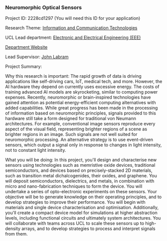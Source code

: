 ### Neuromorphic Optical Sensors

Project ID: 2228cd1297
(You will need this ID for your application)

Research Theme: [Information and Communication Technologies](../themes/information-and-communication-technologies.md)

UCL Lead department: [Electronic and Electrical Engineering (EEE)](../departments/electronic-and-electrical-engineering.md)

[Department Website](https://www.ucl.ac.uk/electronic-electrical-engineering)

Lead Supervisor: [John Labram](https://profiles.ucl.ac.uk/87371)

Project Summary:

Why this research is important:
The rapid growth of data is driving applications like self-driving cars, IoT, medical tech, and more. However, the AI hardware they depend on currently uses excessive energy. The costs of training advanced AI models are skyrocketing, similar to computing power expenses. Recently, neuromorphic or brain-inspired technologies have gained attention as potential energy-efficient computing alternatives with added capabilities. While great progress has been made in the processing of information based on neuromorphic principles, signals provided to this hardware still take a form designed for traditional von Neumann architectures. For example, conventional image sensors reproduce every aspect of the visual field, representing brighter regions of a scene as brighter regions in an image. Such signals are not well suited for neuromorphic processing. An alternative strategy is to use event-driven sensors, which output a signal only in response to changes in light intensity, not to constant light intensity. 

What you will be doing:
In this project, you'll design and characterise new sensors using technologies such as memristive oxide devices, traditional semiconductors, and devices based on precisely-stacked 2D materials, such as transition metal dichalcogenides, their oxides, and graphene. You will deposit semiconductors, dielectrics, and metals, in combination with micro and nano-fabrication techniques to form the device. You will undertake a series of opto-electronic experiments on these sensors. Your objective will be to generate knowledge on their operating principles, and to develop strategies to improve their performance. You will begin with materials and single device characterisation and optimisation. Additionally, you'll create a compact device model for simulations at higher abstraction levels, including functional circuits and ultimately system architectures. You will collaborate with teams across UCL to scale these sensors up to high-density arrays, and to develop strategies to process and interpret signals from them.
